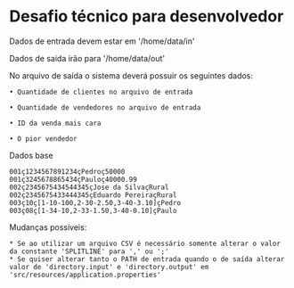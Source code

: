 # Desafio técnico para desenvolvedor

Dados de entrada devem estar em '/home/data/in'

Dados de saida irão para '/home/data/out'

No arquivo de saída o sistema deverá possuir os seguintes dados:

	• Quantidade de clientes no arquivo de entrada
	
	• Quantidade de vendedores no arquivo de entrada
	
	• ID da venda mais cara
	
	• O pior vendedor


Dados base

	001ç1234567891234çPedroç50000
	001ç3245678865434çPauloç40000.99
	002ç2345675434544345çJose da SilvaçRural
	002ç2345675433444345çEduardo PereiraçRural
	003ç10ç[1-10-100,2-30-2.50,3-40-3.10]çPedro
	003ç08ç[1-34-10,2-33-1.50,3-40-0.10]çPaulo
	
Mudanças possíveis:

	* Se ao utilizar um arquivo CSV é necessário somente alterar o valor da constante 'SPLITLINE' para ',' ou ';'
	* Se quiser alterar tanto o PATH de entrada quando o de saída alterar valor de 'directory.input' e 'directory.output' em 'src/resources/application.properties'